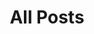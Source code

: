---
layout: archive
title: "All Posts"
permalink: /posts/
#year: "2024"  # You can change this to the specific year you want to display
---